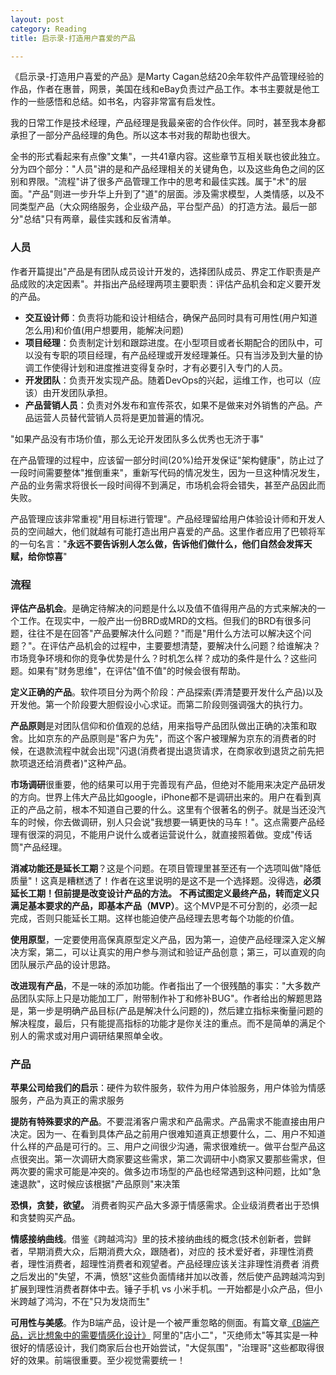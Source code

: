 ```yaml
---
layout: post
category: Reading
title: 启示录-打造用户喜爱的产品

---
```


《启示录-打造用户喜爱的产品》是Marty Cagan总结20余年软件产品管理经验的作品，作者在惠普，网景，美国在线和eBay负责过产品工作。本书主要就是他工作的一些感悟和总结。如书名，内容非常富有启发性。

我的日常工作是技术经理，产品经理是我最亲密的合作伙伴。同时，甚至我本身都承担了一部分产品经理的角色。所以这本书对我的帮助也很大。

全书的形式看起来有点像"文集"，一共41章内容。这些章节互相关联也彼此独立。分为四个部分："人员"讲的是和产品经理相关的关键角色，以及这些角色之间的区别和界限。"流程"讲了很多产品管理工作中的思考和最佳实践。属于"术"的层面。"产品"则进一步升华上升到了"道"的层面。涉及需求模型，人类情感，以及不同类型产品（大众网络服务，企业级产品，平台型产品）的打造方法。最后一部分"总结"只有两章，最佳实践和反省清单。

### 人员

作者开篇提出"产品是有团队成员设计开发的，选择团队成员、界定工作职责是产品成败的决定因素"。并指出产品经理两项主要职责：评估产品机会和定义要开发的产品。

- **交互设计师**：负责将功能和设计相结合，确保产品同时具有可用性(用户知道怎么用)和价值(用户想要用，能解决问题)
- **项目经理**：负责制定计划和跟踪进度。在小型项目或者长期配合的团队中，可以没有专职的项目经理，有产品经理或开发经理兼任。只有当涉及到大量的协调工作使得计划和进度推进变得复杂时，才有必要引入专门的人员。
- **开发团队**：负责开发实现产品。随着DevOps的兴起，运维工作，也可以（应该）由开发团队承担。
- **产品营销人员**：负责对外发布和宣传茶农，如果不是做来对外销售的产品。产品运营人员替代营销人员将是更加普遍的情况。

"如果产品没有市场价值，那么无论开发团队多么优秀也无济于事"

在产品管理的过程中，应该留一部分时间(20%)给开发保证"架构健康"，防止过了一段时间需要整体"推倒重来"，重新写代码的情况发生，因为一旦这种情况发生，产品的业务需求将很长一段时间得不到满足，市场机会将会错失，甚至产品因此而失败。

产品管理应该非常重视"用目标进行管理"。产品经理留给用户体验设计师和开发人员的空间越大，他们就越有可能打造出用户喜爱的产品。这里作者应用了巴顿将军的一句名言："**永远不要告诉别人怎么做，告诉他们做什么，他们自然会发挥天赋，给你惊喜**"

### 流程

**评估产品机会**。是确定待解决的问题是什么以及值不值得用产品的方式来解决的一个工作。在现实中，一般产出一份BRD或MRD的文档。但我们的BRD有很多问题，往往不是在回答"产品要解决什么问题？"而是"用什么方法可以解决这个问题？"。在评估产品机会的过程中，主要要想清楚，要解决什么问题？给谁解决？市场竞争环境和你的竞争优势是什么？时机怎么样？成功的条件是什么？这些问题。如果有"财务思维"，在评估"值不值"的时候会很有帮助。

**定义正确的产品**。软件项目分为两个阶段：产品探索(弄清楚要开发什么产品)以及开发他。第一个阶段要大胆假设小心求证。而第二阶段则强调强大的执行力。

**产品原则**是对团队信仰和价值观的总结，用来指导产品团队做出正确的决策和取舍。比如京东的产品原则是"客户为先"，而这个客户被理解为京东的消费者的时候，在退款流程中就会出现"闪退(消费者提出退货请求，在商家收到退货之前先把款项退还给消费者)"这种产品。

**市场调研**很重要，他的结果可以用于完善现有产品，但绝对不能用来决定产品研发的方向。世界上伟大产品比如google，iPhone都不是调研出来的。用户在看到真正的产品之前，根本不知道自己要的什么。这里有个很著名的例子。就是当还没汽车的时候，你去做调研，别人只会说"我想要一辆更快的马车！"。这点需要产品经理有很深的洞见，不能用户说什么或者运营说什么，就直接照着做。变成"传话筒"产品经理。

**消减功能还是延长工期**？这是个问题。在项目管理里甚至还有一个选项叫做"降低质量"！这真是糟糕透了！作者在这里说明的是这不是一个选择题。没得选，**必须延长工期！但前提是改变设计产品的方法。** **不再试图定义最终产品，转而定义只满足基本要求的产品，即基本产品（MVP）**。这个MVP是不可分割的，必须一起完成，否则只能延长工期。这样也能迫使产品经理去思考每个功能的价值。

**使用原型**，一定要使用高保真原型定义产品，因为第一，迫使产品经理深入定义解决方案，第二，可以让真实的用户参与测试和验证产品创意；第三，可以直观的向团队展示产品的设计思路。

**改进现有产品**，不是一味的添加功能。作者指出了一个很残酷的事实："大多数产品团队实际上只是功能加工厂，附带制作补丁和修补BUG"。作者给出的解题思路是，第一步是明确产品目标(产品是解决什么问题的)，然后建立指标来衡量问题的解决程度，最后，只有能提高指标的功能才是你关注的重点。而不是简单的满足个别人的需求或对用户调研结果照单全收。

### 产品

**苹果公司给我们的启示**：硬件为软件服务，软件为用户体验服务，用户体验为情感服务，产品为真正的需求服务

**提防有特殊要求的产品**。不要混淆客户需求和产品需求。产品需求不能直接由用户决定。因为一、在看到具体产品之前用户很难知道真正想要什么，二、用户不知道什么样的产品是可行的。三、用户之间很少沟通，需求很难统一。做平台型产品这点很突出。第一次调研大商家要这些需求，第二次调研中小商家又要那些需求，但两次要的需求可能是冲突的。做多边市场型的产品也经常遇到这种问题，比如"急速退款"，这时候应该根据"产品原则"来决策

**恐惧，贪婪，欲望。** 消费者购买产品大多源于情感需求。企业级消费者出于恐惧和贪婪购买产品。

**情感接纳曲线**。借鉴《跨越鸿沟》里的技术接纳曲线的概念(技术创新者，尝鲜者，早期消费大众，后期消费大众，跟随者)，对应的 技术爱好者，非理性消费者，理性消费者，超理性消费者和观望者。产品经理应该关注非理性消费者 消费之后发出的"失望，不满，愤怒"这些负面情绪并加以改善，然后使产品跨越鸿沟到扩展到理性消费者群体中去。锤子手机  vs  小米手机。一开始都是小众产品，但小米跨越了鸿沟，不在"只为发烧而生"

**可用性与美感**。作为B端产品，设计是一个被严重忽略的侧面。有篇文章[《B端产品，远比想象中的需要情感化设计》](http://www.woshipm.com/pd/2183404.html) 阿里的"店小二"，"灭绝师太"等其实是一种很好的情感设计，我们商家后台也开始尝试，"大促氛围"，"治理哥"这些都取得很好的效果。前端很重要。至少视觉需要统一！



